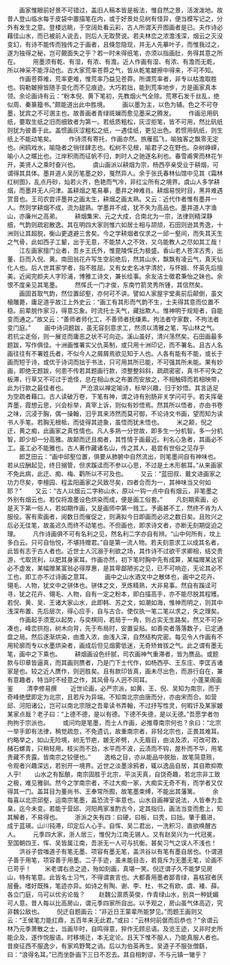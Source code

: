 <!-- { "loadSidebar": true } -->
　　画家惟眼前好景不可错过，盖旧人稿本皆是板法，惟自然之景，活泼泼地。故昔人登山临水每于皮袋中置描笔在内，或于好景处见树有怪异，便当模写记之，分外有发生之意。登楼远眺，于空阔处看云彩，古人所谓天开图画者是已。夫作诗必藉佳山水，而已被前人说去，则后人无取赘说。若夫林峦之浓澹浅深，烟云之灭没变幻，有诗不能传而独传之于画者，且倏忽隐现，并无人先摹叶子，而惟我过之，遂为独得之秘，岂可覿面失之乎？若一时未得纸笔，亦须以指画肚，务得其意之所在。
　　用墨须有乾、有湿，有浓、有澹。近人作画有湿、有浓、有澹而无乾，所以神采不能浮动也。古大家荒率苍莽之气，皆从乾笔皴擦中得来，不可不知。
　　作画苍莽难，荒率更难，惟荒率乃益见苍莽。所谓荒率者，非专以枯澹取胜也。钩勒皴擦皆随手变化而不见痕迹。大巧若拙，能到荒率地步，方是画家真本领。余论画诗有云：“粉本倪、黄下笔初，先教烟火气全除。荒寒石发千丝乱，绝似周、秦篆籀书。”颇能道出此中胜境。
　　画以墨为主，以色为辅。色之不可夺墨，犹宾之不可溷主也。故善画者青绿斑斓而愈见墨采之腾发。
　　作画忌用矾纸，要取生纸之旧而细致者为第一。若纸质粗松，灰涩拒笔，皆不可用，然比矾纸则犹为彼善于此。盖惯画灰涩粗松之纸，一遇佳纸，更见出色。若惯用矾纸，则生纸上不能动笔矣。
　　作诗须有寄托，作画亦然。旅雁孤飞，喻独客之飘零无定也。闲鸥戏水，喻隐者之徜徉肆志也。松树不见根，喻君子之在野也。杂树峥嵘，喻小人之暱比也。江岸积雨而征帆不归，刺时人之驰逐名利也。春雪甫霁而林花乍开，美贤人之乘时奋兴也。
　　虞山画派以耕烟为宗，杨西亭亲受业于耕烟，可谓得其具体。墨井道人吴历笔墨之妙，戛然异人。余于张氏春林仙馆中见其《霜林红树图》，乱点丹砂，灿若火齐，色艳而气冷，非红尘所有之境界。虞山人多学耕烟，而墨井无人问津。盖耕烟之笔易摹，墨井之神难肖。耕烟易悦时目，黑井难遇赏音也。王司农尝评墨井之画太生，耕烟之画太熟。又云：近代作者惟有墨井一人。然则学耕烟不成，流为甜熟。学墨井不成，犹不失为高品也。墨井道人字渔山，亦廉州之高弟。
　　耕烟集宋、元之大成，合南北为一宗，法律则精深静细，气韵则疏宕散逸。其在明四大家则惟六如居士相与颉颃，石田则逊其秀逸，十洲则让其超脱，衡山更退避三舍矣。今之学耕烟者仅求之一邱一壑间，而失其天生之气骨，此如西子工颦，出于无意，不能禁人之不效，又乌能教人之尽如其工哉！
　　江左画家擅门业者，吾乡王氏外，惟毘陵恽氏为极盛。香山老人苍浑古秀，出董、巨而入倪、黄。南田翁花卉写生空前绝后，然其山水，飘飘有凌云气，真天仙化人也。后人世其家学者，指不胜屈。又有女史名冰字清於，与怀娥、怀英先后擅美。近闻完颜夫人字珍浦，博雅工诗文，兼长绘事。余友洁士徵君秉怡之妹也。余恨不度亲见其笔墨。
　　然恽氏一门才俊，东南竹箭灵秀所锺，其信然矣。
　　画固首取气韵，然位置邱壑，亦何可不讲。譬如人家屋宇堂奥前后颠倒，虽文榱雕薨，庸足道乎故江上外史云：“画工有其形而气韵不生，士夫得其意而位置不稳。前辈脱作家习，得意忘象。时流托士夫气，藏拙欺人。惟神明于规矩者，自能变而通之。”故又云：“善师者师化工，不善师者抚缣素。拘法者守家数，不拘法者变门庭。”
　　画中诗词题跋，虽无容刻意求工，然须以清雅之笔，写山林之气。若抗尘走俗，则一展览而庸恶之状不可向迩。溪山虽好，清兴荡然矣。石田画最多题跋，写作俱佳。十洲画惟署实父仇英制，或只用十洲印记，而不署名。且古人名画往往有不署姓氏者，不似今人之屑屑焉欲见知于人也。人各有能有不能，或长于画而短于诗，或优于诗词而拙于书法，只可用其所已能，不可强其所未能。果有妙画，即绝无题跋，何患不传若其题画行款，须整整斜斜，疏疏密密，真书不可失之板滞，行草又不可过于诡怪，总在相山水之布置而安放之，不相触碍而若相映带，此为行款之最佳者也。
　　严沧浪以禅定喻诗，标举兴趣，归于妙悟。其言适足为空疏者藉口。古人读破万卷，下笔有神，谓之诗有别肠非关学问可乎。若夫挥毫弄墨，霞想云思，兴会标举，真宰上诉，则似有妙悟焉。然其所以悟者，亦由书卷之味，沉浸于胸，偶一操翰，汩乎其来沛然而莫可御，不论诗文书画，望而知为读书人手笔。若胸无根柢，而徒得其迹象，虽悟而犹未悟也。
　　米之颠，倪之迂，黄之痴，此画家之真性情也。凡人多熟一分世故，即多生一分机智。多一分机智，即少却一分高雅。故颠而迂且痴者，其性情于画最近。利名心急者，其画必不工。虽工必不能雅也。古人著作藏诸名山，传之其人，曷尝有世俗之见存乎
　　郎芝田云：“画中邱壑位置，俱要从肺腑中自然流出，则笔墨间自有神味也。若从应酬起见，终日搦管，但求蹊迳而不参以心思，不过是土木形骸耳。”从来画家不免此病，此迂、痴、梅、鹳所以不可及也。
　　又云：“蓝田叔、戴文进画家之功力尽矣，李檀园、程孟阳画家之风致尽矣，四者合而为一，其神味当又何如耶？”
　　又云：“古人以烟云二字称山水，原以一钩一点中自有烟云，非笔墨之外别有烟云也。若仅将澹墨设色烘染而成，便是画工俗套。”
　　凡刻期索画，必是天下第一俗人，若如期作画，又是画师中第一贱工。予画甚不工，然终不肯为人服役。客有索画者，阅数日而催促之，则满拟今日即画而必迟之数日矣。且败兴之后必无佳笔，故虽迟久而终不动笔也。不但画也，即求诗文者，亦断无刻期促迫之理。
　　凡作诗画俱不可有名利之见，然名利二字亦自有辨。“山中何所有，坟上多白云。只可自怡悦，不堪持赠君。”自是第一流人物。若夫刻意求工以成其名者，此皆有志于古人者也。近世士人沉溺于利欲之场，其作诗不过欲干求卿相，结交贵游，弋取货利，以肥其身家耳。作画亦然，初下笔时胸中先有成算，某幅赠某达官必不虚发，某幅赠某富翁必得厚惠，是其卑鄙陋劣之见，已不可响迩，无论其必不工也，即工亦不过诗画之意耳。
　　画中之山水酒文中之散体也，画中之花卉、翎毛、人物，犹文中之骈体也。骈体之文，烹炼精熟，大非易事。然自有蹊迳可寻，犹之花卉、翎毛、人物，自有一定之粉本，即白描高手，亦不能尽脱其程矱。若倪、黄、吴、王诸大家山水，此即韩、苏之文，如潮如海，惟神而明之，则其中浅深布置、先后层次，得心应手，自与古合。使仅执一笔二笔以求之，失之理矣。
　　作画起手须宽以起势，与奕棋同，若局于一角，则占实无生路矣。然又不可杂凑也，峰峦拱抱，树木向背，先于布局时，安置妥贴。如善奕者落落数子，已定通盘之局。然后逐渐烘染，由澹入浓，由浅入深，自然结构完密。每见令人作画有不用轮廓而专以水墨烘染者，画成后但见烟雾低迷，无奇矫耸拔之气。此之谓有墨无笔，画中之下乘也。
　　耕烟画设色纤腻，司农画神气重滞者，皆为赝品。或题款与印章皆逼真，而其画则赝者，乃是门下士代作，如杨西亭、王东庄、李匡吉诸家是也。较之近人赝作，则迥胜矣。且有款印皆真，画未尽出色，而游行自在，兼有意趣者，特当时不经意之作，其风骨与人迥不同耳。
　　
　　
　　小蓬莱阁画鉴
　　清李修易撰
　　近世论画，必严宗派，如黄、王、倪、吴知为南宗，而于奇峰绝壁即定为北宗，且若斥为异端。不知南北宗由唐而分，亦由宋而合。如营邱、河阳诸公，岂可以南北宗限之吾辈读书弄翰，不过抒写性灵，何暇讦及某家皴某家点哉？老子曰：“上德不德，是以有德。下德不失德，是以无德。”吾愿学者勿拘拘于宗派也。
　　或问均是笔墨，而士人作画，必推尊南宗何也？余曰：“北宗一举手即有法律，稍觉疏忽，不免遗讥，故重南宗者，非轻北宗也，正畏其难耳。约略举之，如山无险境，树无节疤，皴无斧劈，人无眉目，由淡及浓，可改可救，赭石螺青，只稍轻用。枝尖而不劲，水平而不波，云渍而不钩，屋朴而不华，用笔贵藏不贵露。皆南宗之较便也。”
　　逸格之目，亦从能品中脱胎，故笔简意赅，令观者兴趣深远，若别开一境界。近世之淡墨涂鸦者，辄以逸品自居，其自欺抑欺人乎!
　　山水之有酝酿，南宗固胜于北宗，平淡天真，自饶奇趣，若北宗非工致之极，难见雅驯。然今之学南宗者，不过大痴一家，大痴实无奇不有，而学者又仅得其一门。盖耳目为董尚书、王奉常所囿，故笔墨束缚，不能出其藩篱。
　　余每喜以北宗邱壑，运南宗笔墨，盖恐流于率意也。山水自画禅室说法，人皆奉为圭臬，迄今未变。若能于营邱、河阳两家准酌古今，定其指归，画法当变而愈上，知其解者，不易得也。
　　浙派之失有四：曰硬，曰板，曰秃，曰拙。肇于戴进，成于蓝瑛。山川钝滞，印定后人心手。自恽、吴二君出，一洗积习，直欲唤醒古人。
　　元季四大家，浙人居三，惟倪为江南无锡人。又有赵吴兴为一代冠冕，至国朝四王、恽、吴皆属江南，吾浙无一人可与抗衡。甚矣习气之误人不浅也！
　　洪谷子尝嗤道子有笔无墨、项容有墨无笔，盖洪谷以有笔有墨自居也。仆谓道子善于用笔，项容善于用墨。二子手迹，虽未能目击，若竟斥为无墨无笔，论画不已苛乎！
　　米老谓右丞之迹，殆如刻画，真堪一笑。倪迂谓子久不能梦见房山，特有笔意。此皆名士习气，不得谓衷言也。大都善用墨者鄙青绿，喜枯寂者厌层叠。嗜好既殊，笔迹亦异。如诗之有陶、谢、李、杜，书之有欧、虞、褚、薛。各立门庭，乌可以优劣论哉？
　　赵魏公禀质英俊，作青绿山水，别具一种妩媚可人意。昔人每以比高房山，谓元季四家所自出。以予观之，房山虽气体高迈，究非魏公敌也。
　　倪迂自题画云：“非近日王蒙辈所能梦见。”而题王画则又云：“王侯笔力能扛鼎，五百年来无此君。”或曰：“云林何前倨而后恭也？”余谓云林乃元季萧散之士，当画毕时，自鸣得意，猝作无顾忌语。及览王迹，又非时史所能企及，遂作悦服语。时移境迁，本无定论。且天下惟不服人，乃能真服人者也。昔庾征西不服逸少，有家鸡野鹜之诮。后以为伯英再生。吴道子不服张僧繇，曰：“浪得名耳。”已而坐卧画下三日不忍去。其自相刺谬，不与元镇一辙乎？
